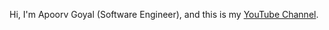 Hi, I'm Apoorv Goyal (Software Engineer), and this is my [YouTube Channel](https://youtube.com/c/ApoorvGoyalMain).
